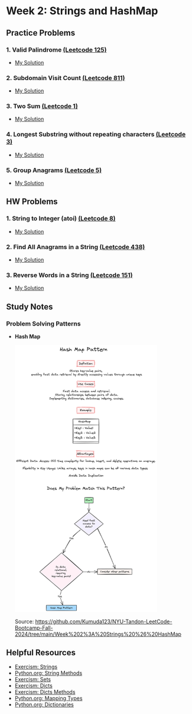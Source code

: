 # Week 2: Strings and HashMap

## Practice Problems

### 1. Valid Palindrome [(Leetcode 125)](https://leetcode.com/problems/valid-palindrome/description/)

-   [My Solution](https://github.com/ahhyun-moon/nyu-leetcode-bootcamp/blob/main/Week2/leetcode_125.py)

### 2. Subdomain Visit Count [(Leetcode 811)](https://leetcode.com/problems/subdomain-visit-count/description/)

-   [My Solution](https://github.com/ahhyun-moon/nyu-leetcode-bootcamp/blob/main/Week2/leetcode_811.py)

### 3. Two Sum [(Leetcode 1)](https://leetcode.com/problems/two-sum/description/)

-   [My Solution](https://github.com/ahhyun-moon/nyu-leetcode-bootcamp/blob/main/Week2/leetcode_1.py)

### 4. Longest Substring without repeating characters [(Leetcode 3)](https://leetcode.com/problems/longest-substring-without-repeating-characters/description/)

-   [My Solution](https://github.com/ahhyun-moon/nyu-leetcode-bootcamp/blob/main/Week2/leetcode_3.py)

### 5. Group Anagrams [(Leetcode 5)](https://leetcode.com/problems/group-anagrams/description/)

-   [My Solution](https://github.com/ahhyun-moon/nyu-leetcode-bootcamp/blob/main/Week2/leetcode_49.py)

## HW Problems

### 1. String to Integer (atoi) [(Leetcode 8)](https://leetcode.com/problems/string-to-integer-atoi/description/)

-   [My Solution](https://github.com/ahhyun-moon/nyu-leetcode-bootcamp/blob/main/Week2/leetcode_8.py)

### 2. Find All Anagrams in a String [(Leetcode 438)](https://leetcode.com/problems/find-all-anagrams-in-a-string/description/)

-   [My Solution](https://github.com/ahhyun-moon/nyu-leetcode-bootcamp/blob/main/Week2/leetcode_438.py)

### 3. Reverse Words in a String [(Leetcode 151)](https://leetcode.com/problems/reverse-words-in-a-string/description/)

-   [My Solution](https://github.com/ahhyun-moon/nyu-leetcode-bootcamp/blob/main/Week2/leetcode_151.py)

## Study Notes

### Problem Solving Patterns

-   **Hash Map**

    <img src="./HashMap.png" width="80%"/>

    Source: https://github.com/Kumuda123/NYU-Tandon-LeetCode-Bootcamp-Fall-2024/tree/main/Week%202%3A%20Strings%20%26%20HashMap

## Helpful Resources

-   [Exercism: Strings](https://exercism.org/tracks/python/concepts/strings)
-   [Python.org: String Methods](https://docs.python.org/3/library/stdtypes.html#string-methods)
-   [Exercism: Sets](https://exercism.org/tracks/python/concepts/sets)
-   [Exercism: Dicts](https://exercism.org/tracks/python/concepts/dicts)
-   [Exercism: Dicts Methods](https://exercism.org/tracks/python/concepts/dict-methods)
-   [Python.org: Mapping Types](https://docs.python.org/3/library/stdtypes.html#mapping-types-dict)
-   [Python.org: Dictionaries](https://docs.python.org/3/tutorial/datastructures.html#dictionaries)
